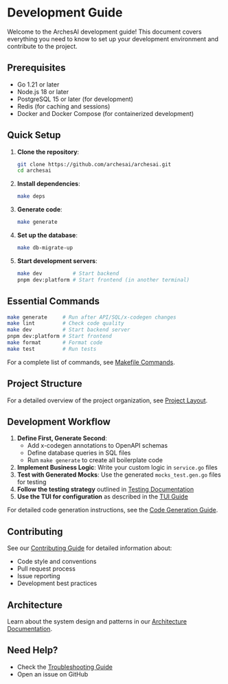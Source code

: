 # Development Guide

Welcome to the ArchesAI development guide! This document covers everything you need to know to set
up your development environment and contribute to the project.

## Prerequisites

- Go 1.21 or later
- Node.js 18 or later
- PostgreSQL 15 or later (for development)
- Redis (for caching and sessions)
- Docker and Docker Compose (for containerized development)

## Quick Setup

1. **Clone the repository**:

   ```bash
   git clone https://github.com/archesai/archesai.git
   cd archesai
   ```

2. **Install dependencies**:

   ```bash
   make deps
   ```

3. **Generate code**:

   ```bash
   make generate
   ```

4. **Set up the database**:

   ```bash
   make db-migrate-up
   ```

5. **Start development servers**:

   ```bash
   make dev          # Start backend
   pnpm dev:platform # Start frontend (in another terminal)
   ```

## Essential Commands

```bash
make generate     # Run after API/SQL/x-codegen changes
make lint         # Check code quality
make dev          # Start backend server
pnpm dev:platform # Start frontend
make format       # Format code
make test         # Run tests
```

For a complete list of commands, see [Makefile Commands](makefile-commands.md).

## Project Structure

For a detailed overview of the project organization, see
[Project Layout](../architecture/project-layout.md).

## Development Workflow

1. **Define First, Generate Second**:
   - Add x-codegen annotations to OpenAPI schemas
   - Define database queries in SQL files
   - Run `make generate` to create all boilerplate code
2. **Implement Business Logic**: Write your custom logic in `service.go` files
3. **Test with Generated Mocks**: Use the generated `mocks_test.gen.go` files for testing
4. **Follow the testing strategy** outlined in [Testing Documentation](testing.md)
5. **Use the TUI for configuration** as described in the [TUI Guide](../features/tui.md)

For detailed code generation instructions, see the [Code Generation Guide](code-generation.md).

## Contributing

See our [Contributing Guide](../contributing.md) for detailed information about:

- Code style and conventions
- Pull request process
- Issue reporting
- Development best practices

## Architecture

Learn about the system design and patterns in our
[Architecture Documentation](../architecture/system-design.md).

## Need Help?

- Check the [Troubleshooting Guide](../troubleshooting/common-issues.md)
- Open an issue on GitHub
